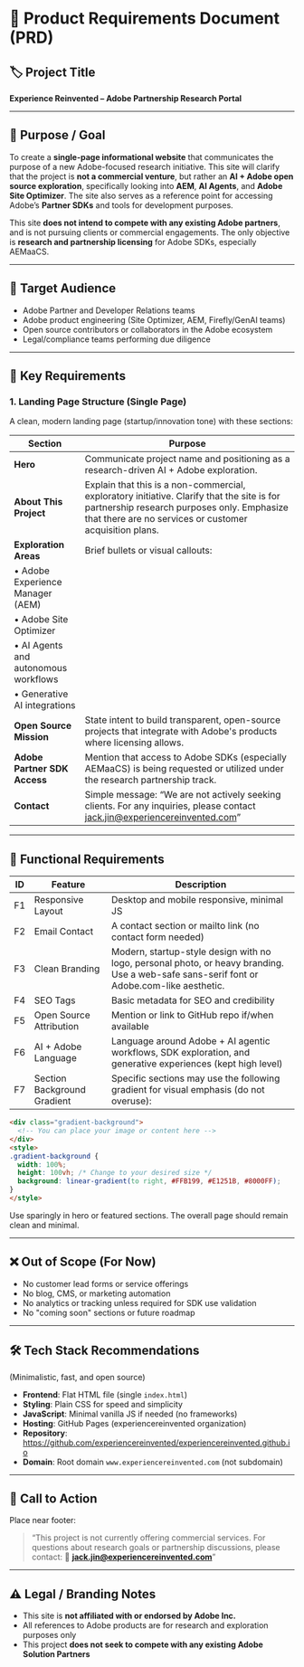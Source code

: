 # 📘️ Product Requirements Document (PRD)

## 🏷️ Project Title

**Experience Reinvented – Adobe Partnership Research Portal**

---

## 🌟 Purpose / Goal

To create a **single-page informational website** that communicates the purpose of a new Adobe-focused research initiative. This site will clarify that the project is **not a commercial venture**, but rather an **AI + Adobe open source exploration**, specifically looking into **AEM**, **AI Agents**, and **Adobe Site Optimizer**. The site also serves as a reference point for accessing Adobe’s **Partner SDKs** and tools for development purposes.

This site **does not intend to compete with any existing Adobe partners**, and is not pursuing clients or commercial engagements. The only objective is **research and partnership licensing** for Adobe SDKs, especially AEMaaCS.

---

## 👥 Target Audience

* Adobe Partner and Developer Relations teams
* Adobe product engineering (Site Optimizer, AEM, Firefly/GenAI teams)
* Open source contributors or collaborators in the Adobe ecosystem
* Legal/compliance teams performing due diligence

---

## 📄 Key Requirements

### 1. Landing Page Structure (Single Page)

A clean, modern landing page (startup/innovation tone) with these sections:

| Section                              | Purpose                                                                                                                                                                                             |
| ------------------------------------ | --------------------------------------------------------------------------------------------------------------------------------------------------------------------------------------------------- |
| **Hero**                             | Communicate project name and positioning as a research-driven AI + Adobe exploration.                                                                                                               |
| **About This Project**               | Explain that this is a non-commercial, exploratory initiative. Clarify that the site is for partnership research purposes only. Emphasize that there are no services or customer acquisition plans. |
| **Exploration Areas**                | Brief bullets or visual callouts:                                                                                                                                                                   |
| • Adobe Experience Manager (AEM)     |                                                                                                                                                                                                     |
| • Adobe Site Optimizer               |                                                                                                                                                                                                     |
| • AI Agents and autonomous workflows |                                                                                                                                                                                                     |
| • Generative AI integrations         |                                                                                                                                                                                                     |
| **Open Source Mission**              | State intent to build transparent, open-source projects that integrate with Adobe's products where licensing allows.                                                                                |
| **Adobe Partner SDK Access**         | Mention that access to Adobe SDKs (especially AEMaaCS) is being requested or utilized under the research partnership track.                                                                         |
| **Contact**                          | Simple message: “We are not actively seeking clients. For any inquiries, please contact [jack.jin@experiencereinvented.com](mailto:jack.jin@experiencereinvented.com)”                              |

---

## 🧠 Functional Requirements

| ID | Feature                     | Description                                                                                                                               |
| -- | --------------------------- | ----------------------------------------------------------------------------------------------------------------------------------------- |
| F1 | Responsive Layout           | Desktop and mobile responsive, minimal JS                                                                                                 |
| F2 | Email Contact               | A contact section or mailto link (no contact form needed)                                                                                 |
| F3 | Clean Branding              | Modern, startup-style design with no logo, personal photo, or heavy branding. Use a web-safe sans-serif font or Adobe.com-like aesthetic. |
| F4 | SEO Tags                    | Basic metadata for SEO and credibility                                                                                                    |
| F5 | Open Source Attribution     | Mention or link to GitHub repo if/when available                                                                                          |
| F6 | AI + Adobe Language         | Language around Adobe + AI agentic workflows, SDK exploration, and generative experiences (kept high level)                               |
| F7 | Section Background Gradient | Specific sections may use the following gradient for visual emphasis (do not overuse):                                                    |

```html
<div class="gradient-background">
  <!-- You can place your image or content here -->
</div>
<style>
.gradient-background {
  width: 100%;
  height: 100vh; /* Change to your desired size */
  background: linear-gradient(to right, #FFB199, #E1251B, #8000FF);
}
</style>
```

Use sparingly in hero or featured sections. The overall page should remain clean and minimal.

---

## ❌ Out of Scope (For Now)

* No customer lead forms or service offerings
* No blog, CMS, or marketing automation
* No analytics or tracking unless required for SDK use validation
* No "coming soon" sections or future roadmap

---

## 🛠️ Tech Stack Recommendations

(Minimalistic, fast, and open source)

* **Frontend**: Flat HTML file (single `index.html`)
* **Styling**: Plain CSS for speed and simplicity
* **JavaScript**: Minimal vanilla JS if needed (no frameworks)
* **Hosting**: GitHub Pages (experiencereinvented organization)
* **Repository**: https://github.com/experiencereinvented/experiencereinvented.github.io
* **Domain**: Root domain `www.experiencereinvented.com` (not subdomain)

---

## 📌 Call to Action

Place near footer:

> “This project is not currently offering commercial services. For questions about research goals or partnership discussions, please contact:
> 📧 **[jack.jin@experiencereinvented.com](mailto:jack.jin@experiencereinvented.com)**”

---

## ⚠️ Legal / Branding Notes

* This site is **not affiliated with or endorsed by Adobe Inc.**
* All references to Adobe products are for research and exploration purposes only
* This project **does not seek to compete with any existing Adobe Solution Partners**
